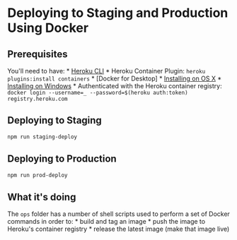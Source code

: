 # Deploying to Staging and Production Using Docker

## Prerequisites

You'll need to have:
    * [Heroku CLI](https://devcenter.heroku.com/articles/heroku-cli)
    * Heroku Container Plugin: `heroku plugins:install containers`
    * [Docker for Desktop]
        * [Installing on OS X](https://docs.docker.com/docker-for-mac/install/)
        * [Installing on Windows](https://docs.docker.com/docker-for-windows/install/)
    * Authenticated with the Heroku container registry: 
      `docker login --username=_ --password=$(heroku auth:token) registry.heroku.com`

## Deploying to Staging

```sh
npm run staging-deploy
```

## Deploying to Production

```sh
npm run prod-deploy
```

## What it's doing

The `ops` folder has a number of shell scripts used to perform a set of Docker commands in order to:
    * build and tag an image
    * push the image to Heroku's container registry
    * release the latest image (make that image live)

